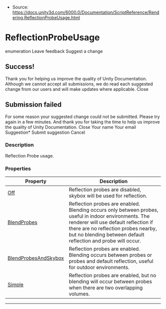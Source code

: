 * Source: https://docs.unity3d.com/6000.0/Documentation/ScriptReference/Rendering.ReflectionProbeUsage.html

# ReflectionProbeUsage
enumeration
Leave feedback
Suggest a change
## Success!
Thank you for helping us improve the quality of Unity Documentation. Although we cannot accept all submissions, we do read each suggested change from our users and will make updates where applicable.
Close
## Submission failed
For some reason your suggested change could not be submitted. Please <a>try again</a> in a few minutes. And thank you for taking the time to help us improve the quality of Unity Documentation.
Close
Your name Your email Suggestion* Submit suggestion
Cancel
### Description
Reflection Probe usage.
### Properties
Property | Description  
---|---  
[Off](https://docs.unity3d.com/6000.0/Documentation/ScriptReference/Rendering.ReflectionProbeUsage.Off.html) | Reflection probes are disabled, skybox will be used for reflection.  
[BlendProbes](https://docs.unity3d.com/6000.0/Documentation/ScriptReference/Rendering.ReflectionProbeUsage.BlendProbes.html) | Reflection probes are enabled. Blending occurs only between probes, useful in indoor environments. The renderer will use default reflection if there are no reflection probes nearby, but no blending between default reflection and probe will occur.  
[BlendProbesAndSkybox](https://docs.unity3d.com/6000.0/Documentation/ScriptReference/Rendering.ReflectionProbeUsage.BlendProbesAndSkybox.html) | Reflection probes are enabled. Blending occurs between probes or probes and default reflection, useful for outdoor environments.  
[Simple](https://docs.unity3d.com/6000.0/Documentation/ScriptReference/Rendering.ReflectionProbeUsage.Simple.html) | Reflection probes are enabled, but no blending will occur between probes when there are two overlapping volumes.  
* * *
